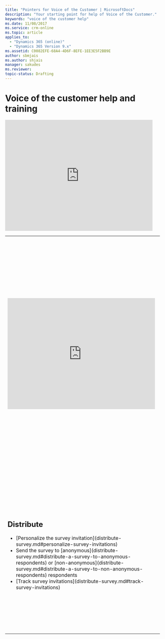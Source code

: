 ```yaml
---
title: "Pointers for Voice of the Customer | MicrosoftDocs"
description: "Your starting point for help of Voice of the Customer."
keywords: "voice of the customer help"
ms.date: 11/08/2017
ms.service: crm-online
ms.topic: article
applies_to:
  - "Dynamics 365 (online)"
  - "Dynamics 365 Version 9.x"
ms.assetid: C0082EFE-68A4-4D6F-8EFE-1EE3E5F2BB9E
author: sbmjais
ms.author: shjais
manager: sakudes
ms.reviewer: 
topic-status: Drafting
---
```


# Voice of the customer help and training


 <iframe src="https://www.youtube.com/embed/9SLUlU_gv0E" width="480" height="360" allowFullScreen="true" frameBorder="0"></iframe>
<table>
<tr>
  <td> <iframe src="https://www.youtube.com/embed/9SLUlU_gv0E" width="480" height="360" allowFullScreen="true" frameBorder="0"></iframe></td>
 <td><h2>Get started</h2>
  <ul>
  <li>[Overview](get-feedback-surveys.md)</li>
  <li>[Install Voice of the Customer solution](install-solution.md)</li>
  <li>[Best practices to create a survey](plan-survey.md#best-practices-to-create-a-survey)</li>
  <li>[Decide question type for your survey](plan-survey.md#decide-the-question-type)</li>
  </ul>
  </td>
<td><h2>Distribute</h2>
  <ul>
  <li>[Personalize the survey invitation](distribute-survey.md#personalize-survey-invitations)</li>
  <li>Send the survey to [anonymous](distribute-survey.md#distribute-a-survey-to-anonymous-respondents) or [non-anonymous](distribute-survey.md#distribute-a-survey-to-non-anonymous-respondents) respondents</li>
  <li>[Track survey invitations](distribute-survey.md#track-survey-invitations)</li>
  </ul>
 </td>
 <td><h2> Design</h2>
  <ul>
  <li>[Create a theme for the survey](design-basic-survey.md#create-survey-theme)</li>
  <li>[Create the survey](design-basic-survey.md#create-or-edit-survey) and [add questions](design-basic-survey.md#create-and-add-survey-questions)</li>
  <li>[Personalize the survey](design-basic-survey.md#personalize-a-survey)</li>
  <li>[Preview, publish, and test the survey](design-basic-survey.md#preview-publish-and-test-the-survey)</li>
  <li>[Translate the survey](design-basic-survey.md#translate-a-survey)</li>
  <li>[Design an interactive survey](design-advanced-survey.md#design-interactive-surveys-by-using-response-routing)</li>
  </ul>
 </td>
</tr>

<tr>
 <td><h2>Distribute</h2>
  <ul>
  <li>[Personalize the survey invitation](distribute-survey.md#personalize-survey-invitations)</li>
  <li>Send the survey to [anonymous](distribute-survey.md#distribute-a-survey-to-anonymous-respondents) or [non-anonymous](distribute-survey.md#distribute-a-survey-to-non-anonymous-respondents) respondents</li>
  <li>[Track survey invitations](distribute-survey.md#track-survey-invitations)</li>
  </ul>
 </td>
<td><h2>Distribute</h2>
  <ul>
  <li>[Personalize the survey invitation](distribute-survey.md#personalize-survey-invitations)</li>
  <li>Send the survey to [anonymous](distribute-survey.md#distribute-a-survey-to-anonymous-respondents) or [non-anonymous](distribute-survey.md#distribute-a-survey-to-non-anonymous-respondents) respondents</li>
  <li>[Track survey invitations](distribute-survey.md#track-survey-invitations)</li>
  </ul>
 </td>
  <td><h2>Distribute</h2>
  <ul>
  <li>[Personalize the survey invitation](distribute-survey.md#personalize-survey-invitations)</li>
  <li>Send the survey to [anonymous](distribute-survey.md#distribute-a-survey-to-anonymous-respondents) or [non-anonymous](distribute-survey.md#distribute-a-survey-to-non-anonymous-respondents) respondents</li>
  <li>[Track survey invitations](distribute-survey.md#track-survey-invitations)</li>
  </ul>
 </td>
 <td><h2>Analyze</h2>
  <ul>
  <li>[View survey responses](analyze-survey-data.md#survey-responses)</li>
  <li>[Run and export reports](analyze-survey-data.md#run-and-export-reports)</li>
  <li>[View survey invitations and responses in a dashboard](analyze-survey-data.md#view-survey-invitations-and-responses)</li>
  </ul>  
 </td>
 </tr>
</table>
